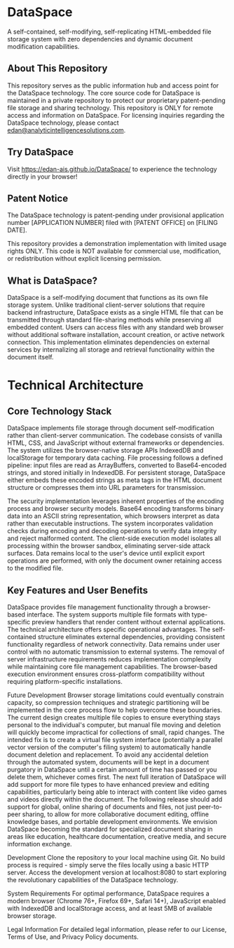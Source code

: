 # DataSpace
A self-contained, self-modifying, self-replicating HTML-embedded file storage system with zero dependencies and dynamic document modification capabilities.

## About This Repository
This repository serves as the public information hub and access point for the DataSpace technology. The core source code for DataSpace is maintained in a private repository to protect our proprietary patent-pending file storage and sharing technology. This repository is ONLY for remote access and information on DataSpace. For licensing inquiries regarding the DataSpace technology, please contact edan@analyticintelligencesolutions.com.

## Try DataSpace
Visit https://edan-ais.github.io/DataSpace/ to experience the technology directly in your browser!

## Patent Notice
The DataSpace technology is patent-pending under provisional application number [APPLICATION NUMBER] filed with [PATENT OFFICE] on [FILING DATE].

This repository provides a demonstration implementation with limited usage rights ONLY. This code is NOT available for commercial use, modification, or redistribution without explicit licensing permission.

## What is DataSpace?
DataSpace is a self-modifying document that functions as its own file storage system. Unlike traditional client-server solutions that require backend infrastructure, DataSpace exists as a single HTML file that can be transmitted through standard file-sharing methods while preserving all embedded content. Users can access files with any standard web browser without additional software installation, account creation, or active network connection. This implementation eliminates dependencies on external services by internalizing all storage and retrieval functionality within the document itself.

# Technical Architecture
## Core Technology Stack
DataSpace implements file storage through document self-modification rather than client-server communication. The codebase consists of vanilla HTML, CSS, and JavaScript without external frameworks or dependencies. The system utilizes the browser-native storage APIs IndexedDB and localStorage for temporary data caching. File processing follows a defined pipeline: input files are read as ArrayBuffers, converted to Base64-encoded strings, and stored initially in IndexedDB. For persistent storage, DataSpace either embeds these encoded strings as meta tags in the HTML document structure or compresses them into URL parameters for transmission.

The security implementation leverages inherent properties of the encoding process and browser security models. Base64 encoding transforms binary data into an ASCII string representation, which browsers interpret as data rather than executable instructions. The system incorporates validation checks during encoding and decoding operations to verify data integrity and reject malformed content. The client-side execution model isolates all processing within the browser sandbox, eliminating server-side attack surfaces. Data remains local to the user's device until explicit export operations are performed, with only the document owner retaining access to the modified file.

## Key Features and User Benefits
DataSpace provides file management functionality through a browser-based interface. The system supports multiple file formats with type-specific preview handlers that render content without external applications. The technical architecture offers specific operational advantages. The self-contained structure eliminates external dependencies, providing consistent functionality regardless of network connectivity. Data remains under user control with no automatic transmission to external systems. The removal of server infrastructure requirements reduces implementation complexity while maintaining core file management capabilities. The browser-based execution environment ensures cross-platform compatibility without requiring platform-specific installations.

Future Development
Browser storage limitations could eventually constrain capacity, so compression techniques and strategic partitioning will be implemented in the core process flow to help overcome these boundaries. The current design creates multiple file copies to ensure everything stays personal to the individual's computer, but manual file moving and deletion will quickly become impractical for collections of small, rapid changes. The intended fix is to create a virtual file system interface (potentially a parallel vector version of the computer's filing system) to automatically handle document deletion and replacement. To avoid any accidental deletion through the automated system, documents will be kept in a document purgatory in DataSpace until a certain amount of time has passed or you delete them, whichever comes first. The next full iteration of DataSpace will add support for more file types to have enhanced preview and editing capabilities, particularly being able to interact with content like video games and videos directly within the document. The following release should add support for global, online sharing of documents and files, not just peer-to-peer sharing, to allow for more collaborative document editing, offline knowledge bases, and portable development environments. We envision DataSpace becoming the standard for specialized document sharing in areas like education, healthcare documentation, creative media, and secure information exchange.

Development
Clone the repository to your local machine using Git. No build process is required - simply serve the files locally using a basic HTTP server. Access the development version at localhost:8080 to start exploring the revolutionary capabilities of the DataSpace technology.

System Requirements
For optimal performance, DataSpace requires a modern browser (Chrome 76+, Firefox 69+, Safari 14+), JavaScript enabled with IndexedDB and localStorage access, and at least 5MB of available browser storage.

Legal Information
For detailed legal information, please refer to our License, Terms of Use, and Privacy Policy documents.